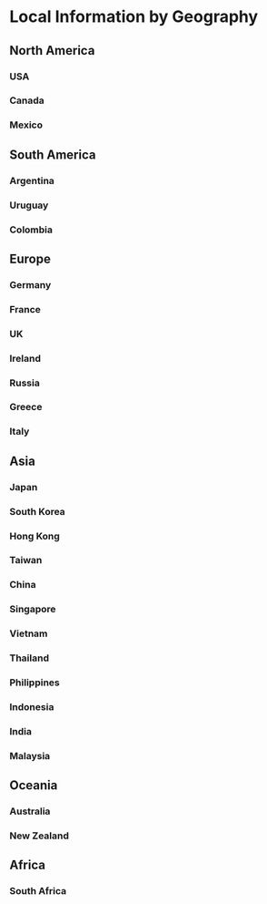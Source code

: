 # Local Information by Geography

## North America
### USA
### Canada
### Mexico

## South America
### Argentina
### Uruguay
### Colombia

## Europe
### Germany
### France
### UK
### Ireland
### Russia
### Greece
### Italy

## Asia
### Japan
### South Korea
### Hong Kong
### Taiwan
### China
### Singapore
### Vietnam
### Thailand
### Philippines
### Indonesia
### India
### Malaysia

## Oceania
### Australia
### New Zealand

## Africa
### South Africa

